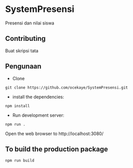 # SystemPresensi
Presensi dan nilai siswa

## Contributing
Buat skripsi tata

## Pengunaan
* Clone 

```
git clone https://github.com/ocekaye/SystemPresensi.git
```

* install the dependencies:

```
npm install
```

* Run development server:

```
npm run .
```

Open the web browser to http://localhost:3080/



## To build the production package

```
npm run build
```

